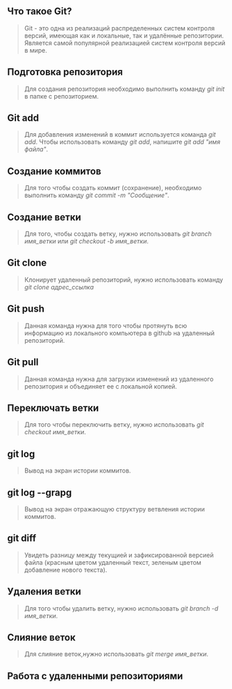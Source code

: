 ## Что такое Git?

> Git - это одна из реализаций распределенных систем контроля версий, имеющая как и локальные, так и удалённые репозитории. Является самой популярной реализацией систем контроля версий в мире. 

## Подготовка репозитория 

> Для создания репозитория необходимо выполнить команду *git init* в папке с репозиторием. 

## Git add 

> Для добавления изменений в коммит используется команда *git add*. Чтобы использовать команду *git add*, напишите *git add "имя файла"*.

## Создание коммитов 

> Для того чтобы создать коммит (сохранение), необходимо выполнить команду *git commit -m "Сообщение"*.

## Создание ветки

> Для того, чтобы создать ветку, нужно использовать *git branch имя_ветки* или *git checkout -b имя_ветки*.

## Git clone 
> Клонирует удаленный репозиторий, нужно использовать команду *git clone адрес_ссылка* 

## Git push
>Данная команда нужна для того чтобы протянуть всю информацию из локального компьютера в github на удаленный репозиторий.

## Git pull
>Данная команда нужна для загрузки изменений из удаленного репозитория и объединяет ее с локальной копией.

## Переключать ветки

> Для того чтобы переключить ветку, нужно использовать *git checkout имя_ветки*.

## git log

> Вывод на экран истории коммитов.

## git log --grapg
> Вывод на экран отражающую структуру ветвления истории коммитов.

## git diff 

> Увидеть разницу между текущией и зафиксированной версией файла (красным цветом удаленный текст, зеленым цветом добавление нового текста).

## Удаления ветки
> Для того чтобы удалить ветку, нужно использовать *git branch -d имя_ветки*.
## Слияние веток
> Для слияние веток,нужно использовать *git merge имя_ветки*.

## Работа с удаленными репозиториями


